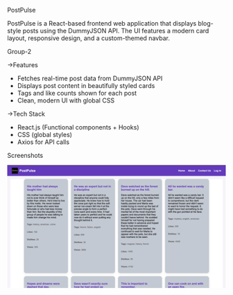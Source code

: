  PostPulse

PostPulse is a React-based frontend web application that displays blog-style posts using the DummyJSON API. The UI features a modern card layout, responsive design, and a custom-themed navbar.

 Group-2 

 ->Features

-  Fetches real-time post data from DummyJSON API
-  Displays post content in beautifully styled cards
-  Tags and like counts shown for each post
-  Clean, modern UI with global CSS



->Tech Stack

- React.js (Functional components + Hooks)
- CSS (global styles)
-  Axios for API calls




 Screenshots

<img src="./screenshot.png" alt="PostPulse Screenshot" width="600" />




